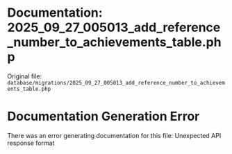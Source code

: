 # Documentation: 2025_09_27_005013_add_reference_number_to_achievements_table.php

Original file: `database/migrations/2025_09_27_005013_add_reference_number_to_achievements_table.php`

# Documentation Generation Error

There was an error generating documentation for this file: Unexpected API response format